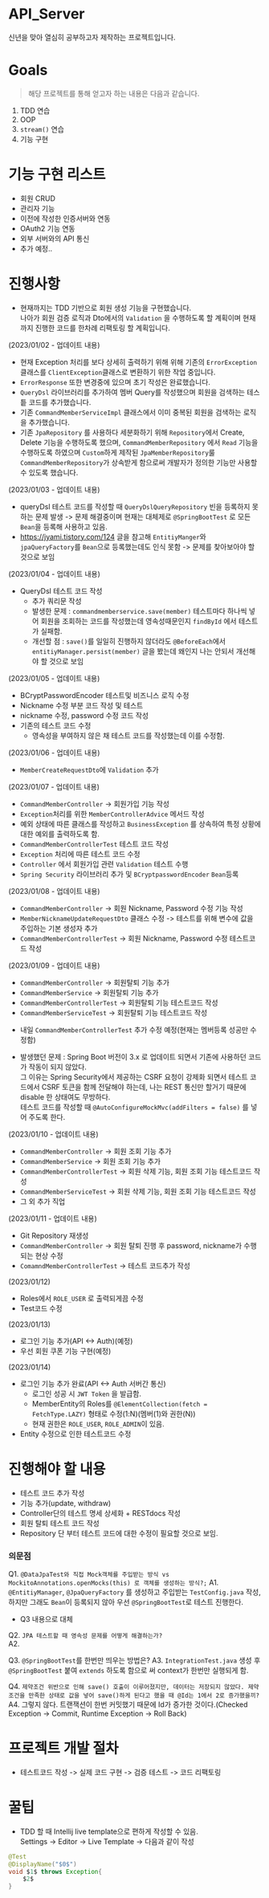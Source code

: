 # API_Server
신년을 맞아 열심히 공부하고자 제작하는 프로젝트입니다.  

# Goals
> 해당 프로젝트를 통해 얻고자 하는 내용은 다음과 같습니다.

1. TDD 연습
2. OOP
3. `stream()` 연습
4. 기능 구현

# 기능 구현 리스트
- 회원 CRUD
- 관리자 기능
- 이전에 작성한 인증서버와 연동
- OAuth2 기능 연동
- 외부 서버와의 API 통신
- 추가 예정..

# 진행사항
- 현재까지는 TDD 기반으로 회원 생성 기능을 구현했습니다.  
  나아가 회원 검증 로직과 Dto에서의 `Validation` 을 수행하도록 할 계획이며 현재까지 진행한 코드를 한차례 리팩토링 할 계획입니다.  

(2023/01/02 - 업데이트 내용)
- 현재 Exception 처리를 보다 상세히 출력하기 위해 위해 기존의 `ErrorException` 클래스를 `ClientException`클래스로 변환하기 위한 작업 중입니다.
- `ErrorResponse` 또한 변경중에 있으며 초기 작성은 완료했습니다.
- `QueryDsl` 라이브러리를 추가하여 멤버 Query를 작성했으며 회원을 검색하는 테스틑 코드를 추가했습니다.
- 기존 `CommandMemberServiceImpl` 클래스에서 이미 중복된 회원을 검색하는 로직을 추가했습니다.
- 기존 `JpaRepository` 를 사용하다 세분화하기 위해 `Repository`에서 Create, Delete 기능을 수행하도록 했으며, `CommandMemberRepository` 에서 `Read` 기능을 수행하도록 하였으며 `Custom`하게 제작된 `JpaMemberRepository`룰 `CommandMemberRepository`가 상속받게 함으로써 개발자가 정의한 기능만 사용할 수 있도록 했습니다.

(2023/01/03 - 업데이트 내용)
- queryDsl 테스트 코드를 작성할 때 `QueryDslQueryRepository` 빈을 등록하지 못하는 문제 발생 -> 문제 해결중이며 현재는 대체제로 `@SpringBootTest` 로 모든 `Bean`을 등록해 사용하고 있음.
- https://jyami.tistory.com/124 글을 참고해 `EntitiyManger`와 `jpaQueryFactory`를 `Bean`으로 등록했는데도 인식 못함 -> 문제를 찾아보아야 할 것으로 보임

(2023/01/04 - 업데이트 내용)
- QueryDsl 테스트 코드 작성 
  - 추가 쿼리문 작성
  - 발생한 문제 : `commandmemberservice.save(member)` 테스트마다 하나씩 넣어 회원을 조회하는 코드를 작성했는데 영속성때문인지 `findById` 에서 테스트가 실패함.
  - 개선할 점 : `save()`를 일일히 진행하지 않더라도 `@BeforeEach`에서 `entitiyManager.persist(member)` 글을 봤는데 왜인지 나는 안되서 개선해야 할 것으로 보임

(2023/01/05 - 업데이트 내용)
- BCryptPasswordEncoder 테스트및 비즈니스 로직 수정
- Nickname 수정 부분 코드 작성 및 테스트
- nickname 수정, password 수정 코드 작성
- 기존의 테스트 코드 수정
  - 영속성을 부여하지 않은 채 테스트 코드를 작성했는데 이를 수정함.

(2023/01/06 - 업데이트 내용)
- `MemberCreateRequestDto`에 `Validation` 추가

(2023/01/07 - 업데이트 내용)
- `CommandMemberController` -> 회원가입 기능 작성
- `Exception`처리를 위한 `MemberControllerAdvice` 메서드 작성
- 예외 상태에 따른 클래스를 작성하고 `BusinessException` 를 상속하여 특정 상황에 대한 예외를 출력하도록 함.
- `CommandMemberControllerTest` 테스트 코드 작성
- `Exception` 처리에 따른 테스트 코드 수정
- `Controller` 에서 회원가입 관련 `Validation` 테스트 수행
- `Spring Security` 라이브러리 추가 및 `BCryptpasswordEncoder` `Bean`등록

(2023/01/08 - 업데이트 내용)
- `CommandMemberController` -> 회원 Nickname, Password 수정 기능 작성
- `MemberNicknameUpdateRequestDto` 클래스 수정 -> 테스트를 위해 변수에 값을 주입하는 기본 생성자 추가
- `CommandMemberControllerTest` -> 회원 Nickname, Password 수정 테스트코드 작성

(2023/01/09 - 업데이트 내용)
- `CommandMemberController` -> 회원탈퇴 기능 추가
- `CommandMemberService` -> 회원탈퇴 기능 추가
- `CommandMemberControllerTest` -> 회원탈퇴 기능 테스트코드 작성
- `CommandMemberServiceTest` -> 회원탈퇴 기능 테스트코드 작성
+ 내일 `CommandMemberControllerTest` 추가 수정 예정(현재는 멤버등록 성공만 수정함)
- 발생했던 문제 : Spring Boot 버전이 3.x 로 업데이트 되면서 기존에 사용하던 코드가 작동이 되지 않았다.  
  그 이유는 Spring Security에서 제공하는 CSRF 요청이 강제화 되면서 테스트 코드에서 CSRF 토큰을 함께 전달해야 하는데, 나는 REST 통신만 할거기 때문에 disable 한 상태여도 무방하다.   
  테스트 코드를 작성할 때 `@AutoConfigureMockMvc(addFilters = false)` 를 넣어 주도록 한다.

(2023/01/10 - 업데이트 내용)
- `CommandMemberController` -> 회원 조회 기능 추가
- `CommandMemberService` -> 회원 조회 기능 추가
- `CommandMemberControllerTest` -> 회원 삭제 기능, 회원 조회 기능 테스트코드 작성
- `CommandMemberServiceTest` -> 회원 삭제 기능, 회원 조회 기능 테스트코드 작성
- 그 외 추가 직업

(2023/01/11 - 업데이트 내용)
- Git Repository 재생성
- `CommandMemberController` -> 회원 탈퇴 진행 후 password, nickname가 수행되는 현상 수정
- `ComamndMemberControllerTest` -> 테스트 코드추가 작성

(2023/01/12)
- Roles에서 `ROLE_USER` 로 출력되게끔 수정
- Test코드 수정

(2023/01/13) 
- 로그인 기능 추가(API <-> Auth)(예정)
- 우선 회원 쿠폰 기능 구현(예정)


(2023/01/14)
- 로그인 기능 추가 완료(API <-> Auth 서버간 통신)
  - 로그인 성공 시 `JWT Token` 을 발급함.
  - MemberEntity의 Roles를 `@ElementCollection(fetch = FetchType.LAZY)` 형태로 수정(1:N)(멤버(1)와 권한(N))
  - 현재 권한은 `ROLE_USER`, `ROLE_ADMIN`이 있음.
- Entity 수정으로 인한 테스트코드 수정

# 진행해야 할 내용
- 테스트 코드 추가 작성
- 기능 추가(update, withdraw)
- Controller단의 테스트 명세 상세화 + RESTdocs 작성
- 회원 탈퇴 테스트 코드 작성
- Repository 단 부터 테스트 코드에 대한 수정이 필요할 것으로 보임.

### 의문점
Q1. `@DataJpaTest와 직접 Mock객체를 주입받는 방식 vs MockitoAnnotations.openMocks(this) 로 객체를 생성하는 방식?;`
A1. `@EntitiyManager`, `@JpaQueryFactory` 를 생성하고 주입받는 `TestConfig.java` 작성, 하지만 그래도 `Bean`이 등록되지 않아 우선 `@SpringBootTest`로 테스트 진행한다.
+ Q3 내용으로 대체

Q2. `JPA 테스트할 때 영속성 문제를 어떻게 해결하는가?`  
A2.  

Q3. `@SpringBootTest`를 한번만 띄우는 방법은?
A3. `IntegrationTest.java` 생성 후 `@SpringBootTest` 붙여 `extends` 하도록 함으로 써 context가 한번만 실행되게 함. 

Q4. `제약조건 위반으로 인해 save() 호출이 이루어졌지만, 데이터는 저장되지 않았다. 제약조건을 만족한 상태로 값을 넣어 save()하게 된다고 했을 때 @Id는 1에서 2로 증가했을끼?`
A4. 그렇지 않다. 트랜잭션이 한번 커밋했기 때문에 Id가 증가한 것이다.(Checked Exception -> Commit, Runtime Exception -> Roll Back)
# 프로젝트 개발 절차
- 테스트코드 작성 -> 실제 코드 구현 -> 검증 테스트 -> 코드 리팩토링

# 꿀팁
- TDD 할 때 Intellij live template으로 편하게 작성할 수 있음.  
Settings -> Editor -> Live Template -> 다음과 같이 작성
```java
@Test
@DisplayName("$0$")
void $1$ throws Exception{
    $2$
}
```
